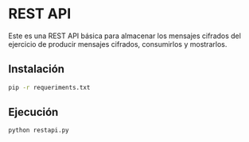 # REST API
Este es una REST API básica para almacenar los mensajes cifrados del ejercicio de producir mensajes cifrados, consumirlos y mostrarlos.

## Instalación
```bash
pip -r requeriments.txt
```

## Ejecución
```bash
python restapi.py
```
